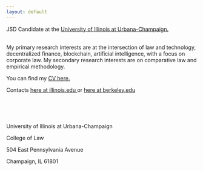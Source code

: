```yaml
---
layout: default
---
```



JSD Candidate at the <a class="a1" href="[https://law.illinois.edu/faculty-research/meet-our-jsd-candidates/]" target="_blank"> University of Illinois at Urbana-Champaign.</a> 

<br>
My primary research interests are at the intersection of law and technology, decentralized finance, blockchain, artificial intelligence, with a focus on corporate law. My secondary research interests are on comparative law and empirical methodology.  

<br>


You can find my <a href="/assets/VanessaVillanuevaCollao_CV_2022.pdf" target="_blank">CV here.</a> 
<br>

Contacts <a href="mailto:vav4@illinois.edu">here at illinois.edu </a> or <a href="mailto:v.villanuevacollao@berkeley.edu">here at berkeley.edu </a> 

<br>
<br>
<br>


<i class="fa fa-home"></i>  University of Illinois at Urbana-Champaign

College of Law

504 East Pennsylvania Avenue

Champaign, IL 61801




<br>
<br>


